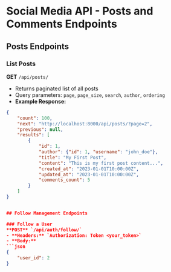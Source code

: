# Social Media API - Posts and Comments Endpoints

## Posts Endpoints

### List Posts
**GET** `/api/posts/`
- Returns paginated list of all posts
- Query parameters: `page`, `page_size`, `search`, `author`, `ordering`
- **Example Response:**
```json
{
    "count": 100,
    "next": "http://localhost:8000/api/posts/?page=2",
    "previous": null,
    "results": [
        {
            "id": 1,
            "author": {"id": 1, "username": "john_doe"},
            "title": "My First Post",
            "content": "This is my first post content...",
            "created_at": "2023-01-01T10:00:00Z",
            "updated_at": "2023-01-01T10:00:00Z",
            "comments_count": 5
        }
    ]
}


## Follow Management Endpoints

### Follow a User
**POST** `/api/auth/follow/`
- **Headers:** `Authorization: Token <your_token>`
- **Body:**
```json
{
    "user_id": 2
}
